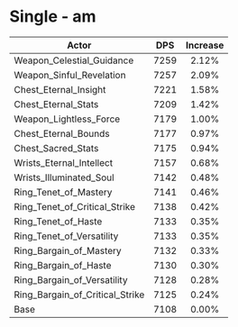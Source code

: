 # Single - am
| Actor | DPS | Increase |
|---|:---:|:---:|
|Weapon_Celestial_Guidance|7259|2.12%|
|Weapon_Sinful_Revelation|7257|2.09%|
|Chest_Eternal_Insight|7221|1.58%|
|Chest_Eternal_Stats|7209|1.42%|
|Weapon_Lightless_Force|7179|1.00%|
|Chest_Eternal_Bounds|7177|0.97%|
|Chest_Sacred_Stats|7175|0.94%|
|Wrists_Eternal_Intellect|7157|0.68%|
|Wrists_Illuminated_Soul|7142|0.48%|
|Ring_Tenet_of_Mastery|7141|0.46%|
|Ring_Tenet_of_Critical_Strike|7138|0.42%|
|Ring_Tenet_of_Haste|7133|0.35%|
|Ring_Tenet_of_Versatility|7133|0.35%|
|Ring_Bargain_of_Mastery|7132|0.33%|
|Ring_Bargain_of_Haste|7130|0.30%|
|Ring_Bargain_of_Versatility|7128|0.28%|
|Ring_Bargain_of_Critical_Strike|7125|0.24%|
|Base|7108|0.00%|
